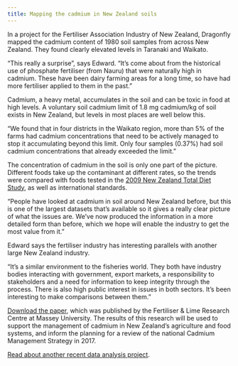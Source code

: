 ```yaml
---
title: Mapping the cadmium in New Zealand soils
---
```

 In a project for the Fertiliser Association Industry of New Zealand, Dragonfly mapped the cadmium content of 1980 soil samples from across New Zealand. They found clearly elevated levels in Taranaki and Waikato.

<!--more-->
“This really a surprise”, says Edward. “It’s come about from the historical use of phosphate fertiliser (from Nauru) that were naturally high in cadmium. These have been dairy farming areas for a long time, so have had more fertiliser applied to them in the past.” 

Cadmium, a heavy metal, accumulates in the soil and can be toxic in food at high levels. A voluntary soil cadmium limit of 1.8 mg cadmium/kg of soil exists in New Zealand, but levels in most places are well below this.

“We found that in four districts in the Waikato region, more than 5% of the farms had cadmium concentrations that need to be actively managed to stop it accumulating beyond this limit. Only four samples (0.37%) had soil cadmium concentrations that already exceeded the limit.”

The concentration of cadmium in the soil is only one part of the picture. Different foods take up the contaminant at different rates, so the trends were compared with foods tested in the [2009 New Zealand Total Diet Study]( http://www.foodsafety.govt.nz/science-risk/programmes/total-diet-survey.htm), as well as international standards.

“People have looked at cadmium in soil around New Zealand before, but this is one of the largest datasets that’s available so it gives a really clear picture of what the issues are. We’ve now produced the information in a more detailed form than before, which we hope will enable the industry to get the most value from it.”

Edward says the fertiliser industry has interesting parallels with another large New Zealand industry.

“It’s a similar environment to the fisheries world. They both have industry bodies interacting with government, export markets, a responsibility to stakeholders and a need for information to keep integrity through the process. There is also high public interest in issues in both sectors. It’s been interesting to make comparisons between them.”

[Download the paper]( https://www.dragonfly.co.nz/publications/abraham_cadmium_2016.html), which was published by the Fertiliser & Lime Research Centre at Massey University. The results of this research will be used to support the management of cadmium in New Zealand’s agriculture and food systems, and inform the planning for a review of the national Cadmium Management Strategy in 2017.

[Read about another recent data analysis project]( https://www.dragonfly.co.nz/news/2016-04-11-sample-smarter.html).
